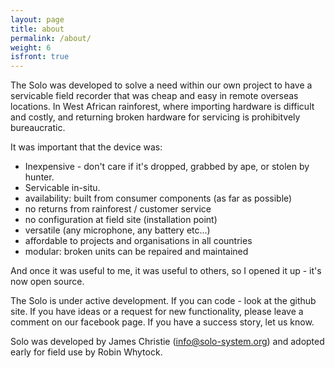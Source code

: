 ```yaml
---
layout: page
title: about
permalink: /about/
weight: 6
isfront: true
---
```


The Solo was developed to solve a need within our own project to have
a servicable field recorder that was cheap and easy in remote overseas
locations.  In West African rainforest, where importing hardware is
difficult and costly, and returning broken hardware for servicing is
prohibitvely bureaucratic.

It was important that the device was:

* Inexpensive - don't care if it's dropped, grabbed by ape, or stolen by hunter.
* Servicable in-situ.
* availability: built from consumer components (as far as possible)
* no returns from rainforest / customer service
* no configuration at field site (installation point)
* versatile (any microphone, any battery etc...)
* affordable to projects and organisations in all countries
* modular: broken units can be repaired and maintained

And once it was useful to me, it was useful to others, so I opened it
up - it's now open source.

The Solo is under active development.  If you can code - look at the
github site.  If you have ideas or a request for new functionality,
please leave a comment on our facebook page.  If you have a success
story, let us know.

Solo was developed by James Christie (info@solo-system.org) and
adopted early for field use by Robin Whytock.
